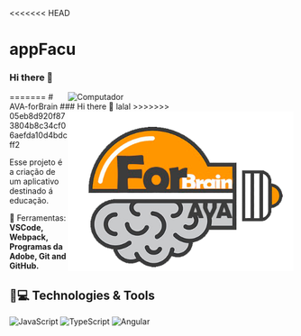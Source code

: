 <<<<<<< HEAD
# appFacu
### Hi there 👋
<img src="https://github.com/black-droid/AVA-ForBrain/blob/main/src/assets/logo%20brain%20branco.png" min-width="400px" max-width="400px" width="400px" align="right" alt="Computador">
=======
# AVA-forBrain
### Hi there 👋 lalal
<img src="src/assets/images/logo c.png" min-width="400px" max-width="400px" width="400px" align="right" alt="Computador">
>>>>>>> 05eb8d920f873804b8c34cf06aefda10d4bdcff2

<p align="left"> 
  Esse projeto é a criação de um aplicativo destinado á educação.
</p>

<p align="left">
  💼 Ferramentas: <strong>VSCode, Webpack, Programas da Adobe, Git and GitHub.</strong>
</p>





## 🚀💻 Technologies & Tools

![JavaScript](https://img.shields.io/badge/-JavaScript-yellow?style=flat-square&logo=javascript)
![TypeScript](https://img.shields.io/badge/-TypeScript-blue?style=flat-square&logo=typescript)
![Angular](https://img.shields.io/badge/-Angular-red?style=flat-square&logo=angular)


